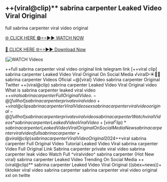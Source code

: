 ## ++(viral@clip)** sabrina carpenter Leaked Video Viral Original


full sabrina carpenter viral video original

[🌐 CLICK HERE 🟢==►► WATCH NOW](https://cutt.ly/te57wshS)

[🔴 CLICK HERE 🌐==►► Download Now](https://cutt.ly/te57wshS)

[![WATCH Videos](https://cutt.ly/te57wshS)

++full sabrina carpenter viral video original link telegram link [++viral clip] sabrina carpenter Leaked Video Viral Original On Social Media ️√viral▷☀️👄💥 sabrina carpenter Videos Oficial +@[viral} Video sabrina carpenter Original Twitter ++(viral@clip) sabrina carpenter Leaked Video Viral Original video What is sabrina carpenter leaked viral video +$+viral sabrina carpenter Full Original Video. -@[fullhot] sabrina carpenter private viral video ++viral@clip sabrina carpenter Viral Video sex sabrina carpenter viral video original -@[fullhot] sabrina carpenter private viral video sabrina carpenter {Watch viral Videos*} sabrina carpenter Leaked Video Viral Video +[viral^clip)* sabrina carpenter Leaked Video Viral Original On Social Media New sabrina carpenter viral video full sabrina carpenter +@viral@clip) sabrina carpenter Viral Video Original 2024 +$+viral sabrina carpenter Full Original Video Tutorial Leaked Video Viral sabrina carpenter Video Full Original Link Sabrina carpenter private viral video sabrina carpenter leak video Watch Full ^viralvideo^ sabrina carpenter {Hot New viral} sabrina carpenter Leaked Video Trending On Social Media ++(viral@clip)** sabrina carpenter Leaked Video Viral Original ((sbex+news))+ tiktoker viral video sabrina carpenter sabrina carpenter viral video original xxl on twitte